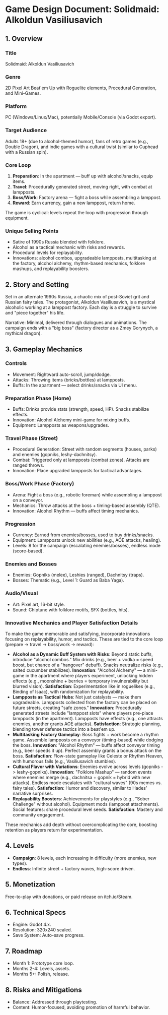 # Game Design Document: Solidmaid: Alkoldun Vasiliusavich

## 1. Overview
### Title
Solidmaid: Alkoldun Vasiliusavich

### Genre
2D Pixel Art Beat'em Up with Roguelite elements, Procedural Generation, and Mini-Games.

### Platform
PC (Windows/Linux/Mac), potentially Mobile/Console (via Godot export).

### Target Audience
Adults 18+ (due to alcohol-themed humor), fans of retro games (e.g., Double Dragon), and indie games with a cultural twist (similar to Cuphead with a Russian spin).

### Core Loop
1. **Preparation**: In the apartment — buff up with alcohol/snacks, equip items.
2. **Travel**: Procedurally generated street, moving right, with combat at lampposts.
3. **Boss/Work**: Factory arena — fight a boss while assembling a lamppost.
4. **Reward**: Earn currency, gain a new lamppost, return home.

The game is cyclical: levels repeat the loop with progression through equipment.

### Unique Selling Points
- Satire of 1990s Russia blended with folklore.
- Alcohol as a tactical mechanic with risks and rewards.
- Procedural levels for replayability.
- Innovations: alcohol combos, upgradeable lampposts, multitasking at the factory, alcohol alchemy, rhythm-based mechanics, folklore mashups, and replayability boosters.

## 2. Story and Setting
Set in an alternate 1990s Russia, a chaotic mix of post-Soviet grit and Russian fairy tales. The protagonist, Alkoldun Vasiliusavich, is a mystical alcoholic working at a lamppost factory. Each day is a struggle to survive and "piece together" his life.

Narrative: Minimal, delivered through dialogues and animations. The campaign ends with a "big boss" (factory director as a Zmey Gorynych, a mythical dragon).

## 3. Gameplay Mechanics
### Controls
- Movement: Rightward auto-scroll, jump/dodge.
- Attacks: Throwing items (bricks/bottles) at lampposts.
- Buffs: In the apartment — select drinks/snacks via UI menu.

### Preparation Phase (Home)
- Buffs: Drinks provide stats (strength, speed, HP). Snacks stabilize effects.
- Innovation: Alcohol Alchemy mini-game for mixing buffs.
- Equipment: Lampposts as weapons/upgrades.

### Travel Phase (Street)
- Procedural Generation: Street with random segments (houses, parks) and enemies (gopniks, leshy-dachnitsy).
- Combat: Triggered only at lampposts (combat zones). Attacks are ranged throws.
- Innovation: Place upgraded lampposts for tactical advantages.

### Boss/Work Phase (Factory)
- Arena: Fight a boss (e.g., robotic foreman) while assembling a lamppost on a conveyor.
- Mechanics: Throw attacks at the boss + timing-based assembly (QTE).
- Innovation: Alcohol Rhythm — buffs affect timing mechanics.

### Progression
- Currency: Earned from enemies/bosses, used to buy drinks/snacks.
- Equipment: Lampposts unlock new abilities (e.g., AOE attacks, healing).
- Levels: 8 for the campaign (escalating enemies/bosses), endless mode (score-based).

### Enemies and Bosses
- Enemies: Gopniks (melee), Leshies (ranged), Dachnitsy (traps).
- Bosses: Thematic (e.g., Level 1: Guard as Baba Yaga).

### Audio/Visual
- Art: Pixel art, 16-bit style.
- Sound: Chiptune with folklore motifs, SFX (bottles, hits).

### Innovative Mechanics and Player Satisfaction Details
To make the game memorable and satisfying, incorporate innovations focusing on replayability, humor, and tactics. These are tied to the core loop (prepare -> travel -> boss/work -> reward):

- **Alcohol as a Dynamic Buff System with Risks**: Beyond static buffs, introduce "alcohol combos." Mix drinks (e.g., beer + vodka = speed boost, but chance of a "hangover" debuff). Snacks neutralize risks (e.g., salted cucumber stabilizes). **Innovation**: "Alcohol Alchemy" — a mini-game in the apartment where players experiment, unlocking hidden effects (e.g., moonshine + berries = temporary invulnerability but blurred vision). **Satisfaction**: Experimentation like in roguelikes (e.g., Binding of Isaac), with randomization for replayability.
- **Lampposts as Tactical Hubs**: Not just catalysts — make them upgradeable. Lampposts collected from the factory can be placed on future streets, creating "safe zones." **Innovation**: Procedurally generated streets include "lamppost slots" where players pre-place lampposts (in the apartment). Lampposts have effects (e.g., one attracts enemies, another grants AOE attacks). **Satisfaction**: Strategic planning, blending tower defense tactics into a beat'em up.
- **Multitasking Factory Gameplay**: Boss fights + work become a rhythm game. Assemble lampposts on a conveyor (timing-based) while dodging the boss. **Innovation**: "Alcohol Rhythm" — buffs affect conveyor timing (e.g., beer speeds it up). Perfect assembly grants a bonus attack on the boss. **Satisfaction**: Flow-state gameplay like Celeste or Rhythm Heaven, with humorous fails (e.g., Vasiliusavich stumbles).
- **Cultural Flavor with Variations**: Enemies evolve across levels (gopniks -> leshy-gopniks). **Innovation**: "Folklore Mashup" — random events where enemies merge (e.g., dachnitsa + gopnik = hybrid with new attacks). Endless mode escalates with "cultural waves" (90s memes vs. fairy tales). **Satisfaction**: Humor and discovery, similar to Hades’ narrative surprises.
- **Replayability Boosters**: Achievements for playstyles (e.g., "Sober Challenge" without alcohol). Equipment mods (lamppost attachments). Social features: share procedural level seeds. **Satisfaction**: Mastery and community engagement.

These mechanics add depth without overcomplicating the core, boosting retention as players return for experimentation.

## 4. Levels
- **Campaign**: 8 levels, each increasing in difficulty (more enemies, new types).
- **Endless**: Infinite street + factory waves, high-score driven.

## 5. Monetization
Free-to-play with donations, or paid release on itch.io/Steam.

## 6. Technical Specs
- Engine: Godot 4.x.
- Resolution: 320x240 scaled.
- Save System: Auto-save progress.

## 7. Roadmap
- Month 1: Prototype core loop.
- Months 2-4: Levels, assets.
- Months 5+: Polish, release.

## 8. Risks and Mitigations
- Balance: Addressed through playtesting.
- Content: Humor-focused, avoiding promotion of harmful behavior.